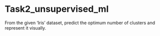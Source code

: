 # Task2_unsupervised_ml
From the given ‘Iris’ dataset, predict the optimum number of clusters and
represent it visually.
